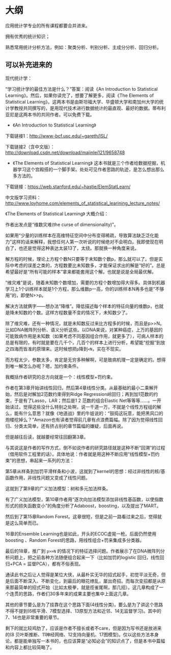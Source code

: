 
# 大纲

应用统计学专业的所有课程都要合并进来。

拥有优秀的统计知识；

熟悉常用统计分析方法，例如：聚类分析、判别分析、主成分分析、回归分析。


## 可以补充进来的

现代统计学：

“学习统计学的最佳方法是什么？”答案：阅读《An Introduction to Statistical Learning》。然后，如果你读完了，想要了解更多，阅读《The Elements of Statistical Learning》。这两本书是由斯坦福大学、华盛顿大学和南加州大学的统计学教授共同撰写的，是用现代技术进行数据统计的最直观、最好的数据。蒂布利亚尼是这两本书的共同作者。可以免费下载。

- 《An Introduction to Statistical Learning》

下载链接1：<http://www-bcf.usc.edu/~gareth/ISL/>

下载链接2（含中文版）：<http://download.csdn.net/download/majinlei121/9658748>

- 《The Elements of Statistical Learning》 这本书就是三个作者给数据挖掘，机器学习这个宫殿搭的一个脚手架。处处可见作者思路的轨迹，是怎么想出那么多方法的。

下载链接：<https://web.stanford.edu/~hastie/ElemStatLearn/>

中文版学习资料：<http://www.loyhome.com/elements_of_statistical_learining_lecture_notes/>



《The Elements of Statistical Learning》 大概介绍：

作者出发点是“维数灾难(the curse of dimensionality)”。

如果用“少量的训练样本在高维特征空间中分布变得稀疏，导致算法缺乏泛化能力”这样的话来解释，我想任何人第一次听说的时候绝对不会明白。我即使现在明白了，也还是觉得这种表达太装13了，太绕。那就换一种角度来说。

解方程的时候，理论上方程个数N只要等于未知数个数p，那么就可以了。但是实际中考虑的误差之类的，方程数要比未知数多，才能保证求出的解是“好的”。总是希望最好是“所有可能的样本”拿来都能套用这个解。也就是说是全局最优解。

“维灾难”是说，随着未知数个数增加，需要的方程个数增加得大得多。具体到机器学习上1个训练样本就是1个方程，那么维数p一高，你的训练样本N再多也是“不够用”的，即使N>>p。

解决方法就俩字——想办法“降维”。降低描述每个样本的特征向量的维数p，也就是降未知数的个数。这样方程数量不变的情况下，未知数少了。

除了维灾难，还有一种情况，就是未知数反过来比方程多的时候，而且是p>>N。比如DNA微阵列分析、语义分析这些。以DNA来说，对某种癌症，上万的基因的可能致病作用是未知数（如果考虑不同基因组合作用，就更多了），可病人样本的总是有限的，有时就是要在几千个，几百个的样本上进行分析，希望能“挖掘”到放之四海而皆准的原理来。这时候想把`p`降到`<N`，实在不现实。

而方程太少，参数太多，肯定是无穷多种解啊，可是致病机理一定是确定的。想得到唯一解怎么办呢？嗯，加约束条件。

我概括作者研究的总方向就是一个：线性模型+罚约束。

作者在第3章开始讲线性回归，然后第4章线性分类。从最基础的最小二乘解开始，然后是对解加2范数约束得到Ridge Regression岭回归；再到加1范数的约束，于是有了Lasso，LAR；然后是1 2 范数的组合Elastic Net等等等……。一开始读过，觉得这些没什么特别之处啊，说一千道一万，不就是个线性方程组的解么，能有什么意思？就像《地道战》里的牛娃说的：“鼓捣这玩意，能把黑风口的炮楼挖掉么？”Amazon也有读者觉得前几章有点浪费篇幅。除了因为觉得线性回归、分类太简单，还有挤占别的章节篇幅的嫌疑，后面再说。

但是越往后读，就越要经常往回翻第3章。

与其说这是作者的写作方式，倒不如说作者的研究路径就是这种不断“回溯”的过程（借用软件工程里的话）。具体地说：作者就是用这种不断应用“线性模型+罚约束”的思想，串起来一系列的方法：

第5章从样条到加罚平滑样条和小波，这就到了kernel的思想：经过非线性的核/基函数作用，非线性问题又变成了线性问题。

这就到了第9章的广义加法模型：树和多元加法样条。

有了广义加法模型，第10章作者用“逐次向加法模型添加非线性基函数，以使指数形式的损失函数变小”的角度分析了Adaboost，boosting，以及提出了MART。

然后到了第15章Random Forest。这章很短，但是之前一路看过来之后，觉得就是这么简单而已。

16章的Ensemble Learning也是如此，开头的ECOC虚晃一枪。后面仍然使用boosting 、Random Forest的思路，用线性组合+罚来集成多分类器。

最后的18章，推广到 `p>>N` 的情况下的特征选择问题。作者展示了在DNA微阵列分析问题上，把之前各种方法随便组合起来一下（比如加罚的logistic 回归，线性回归+PCA = 监督PCA），都有不俗表现。

通读此书之后让人觉得是某位大侠，从最朴实无华的招式起手，初觉平淡无奇，但是后面不断深入、不断变化，到最后的眼花缭乱，屡出奇招。而每次变招都是从原来那最简单的招式开始（比如太极拳，就是揽雀尾啊，那几招）。这几章构成了一个连贯的思路，作者们30多年来的成果主要也集中上面这几章。

其他的章节要么是为了挂靠在这个思路下面(4线性分类)，要么是为了讲这个思路不得不提到(6核平滑、7模型选择、13原型方法和近邻、14无监督学习)。其中的7、14也是非常重要的章节。

剩下的就比较鸡肋了，应该是作者不擅长或者不care，但是因为写书还是放进来的(8 贝叶斯推断、11神经网络、12支持向量机、17图模型)。仅以这些方法本身论，都是能单独写一本书的，也应该算是“必知必会”的知识点了，但是本书中篇幅和内容上都比较简略了。
